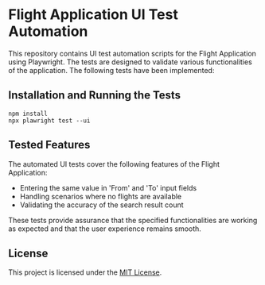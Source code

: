 # Flight Application UI Test Automation

This repository contains UI test automation scripts for the Flight Application using Playwright. The tests are designed to validate various functionalities of the application. The following tests have been implemented:

## Installation and Running the Tests

```
npm install
npx plawright test --ui 
```

## Tested Features

The automated UI tests cover the following features of the Flight Application:

- Entering the same value in 'From' and 'To' input fields
- Handling scenarios where no flights are available
- Validating the accuracy of the search result count

These tests provide assurance that the specified functionalities are working as expected and that the user experience remains smooth.

## License

This project is licensed under the [MIT License](LICENSE).

